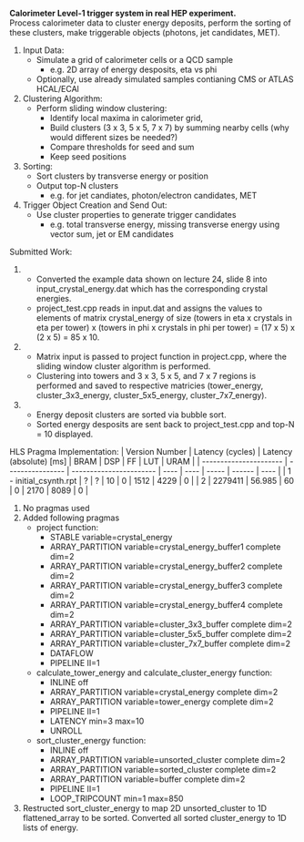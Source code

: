 **Calorimeter Level-1 trigger system in real HEP experiment.**  
Process calorimeter data to cluster energy deposits, perform the sorting of these clusters, make triggerable objects (photons, jet candidates, MET).
1. Input Data:
    - Simulate a grid of calorimeter cells or a QCD sample
        - e.g. 2D array of energy desposits, eta vs phi 
    - Optionally, use already simulated samples contianing CMS or ATLAS HCAL/ECAl
2. Clustering Algorithm:
    - Perform sliding window clustering:
        - Identify local maxima in calorimeter grid,
        - Build clusters (3 x 3, 5 x 5, 7 x 7) by summing nearby cells (why would different sizes be needed?)
        - Compare thresholds for seed and sum
        - Keep seed positions
3. Sorting:
    - Sort clusters by transverse energy or position
    - Output top-N clusters
        - e.g. for jet candiates, photon/electron candidates, MET
4. Trigger Object Creation and Send Out:
    - Use cluster properties to generate trigger candidates
        - e.g. total transverse energy, missing transverse energy using vector sum, jet or EM candidates  

Submitted Work:  
1.  - Converted the example data shown on lecture 24, slide 8 into input_crystal_energy.dat which has the corresponding crystal energies.
    - project_test.cpp reads in input.dat and assigns the values to elements of matrix crystal_energy of size (towers in eta x crystals in eta per tower) x (towers in phi x crystals in phi per tower) = (17 x 5) x (2 x 5) = 85 x 10.
2.  - Matrix input is passed to project function in project.cpp, where the sliding window cluster algorithm is performed.
    - Clustering into towers and 3 x 3, 5 x 5, and 7 x 7 regions is performed and saved to  respective matricies (tower_energy, cluster_3x3_energy, cluster_5x5_energy, cluster_7x7_energy).
3.  - Energy deposit clusters are sorted via bubble sort.
    - Sorted energy desposits are sent back to project_test.cpp and top-N = 10 displayed.

HLS Pragma Implementation:
| Version Number         | Latency (cycles) | Latency (absolute) [ms] | BRAM | DSP  | FF    | LUT    | URAM |
| ---------------------- | ---------------- | ----------------------- | ---- | ---- | ----- | ------ | ---- |
| 1 - initial_csynth.rpt | ?                | ?                       | 10   | 0    | 1512  | 4229   | 0    |
| 2                      | 2279411          | 56.985                  | 60   | 0    | 2170  | 8089   | 0    |
1. No pragmas used
2. Added following pragmas  
    - project function:
        - STABLE variable=crystal_energy
        - ARRAY_PARTITION variable=crystal_energy_buffer1 complete dim=2
        - ARRAY_PARTITION variable=crystal_energy_buffer2 complete dim=2
        - ARRAY_PARTITION variable=crystal_energy_buffer3 complete dim=2
        - ARRAY_PARTITION variable=crystal_energy_buffer4 complete dim=2
        - ARRAY_PARTITION variable=cluster_3x3_buffer complete dim=2
        - ARRAY_PARTITION variable=cluster_5x5_buffer complete dim=2
        - ARRAY_PARTITION variable=cluster_7x7_buffer complete dim=2
        - DATAFLOW
        - PIPELINE II=1  
    - calculate_tower_energy and calculate_cluster_energy function:
        - INLINE off
        - ARRAY_PARTITION variable=crystal_energy complete dim=2
        - ARRAY_PARTITION variable=tower_energy complete dim=2
        - PIPELINE II=1
        - LATENCY min=3 max=10
        - UNROLL
    - sort_cluster_energy function:
        - INLINE off
        - ARRAY_PARTITION variable=unsorted_cluster complete dim=2
        - ARRAY_PARTITION variable=sorted_cluster complete dim=2
        - ARRAY_PARTITION variable=buffer complete dim=2
        - PIPELINE II=1
        - LOOP_TRIPCOUNT min=1 max=850
3. Restructed sort_cluster_energy to map 2D unsorted_cluster to 1D flattened_array to be sorted. Converted all sorted cluster_energy to 1D lists of energy.
